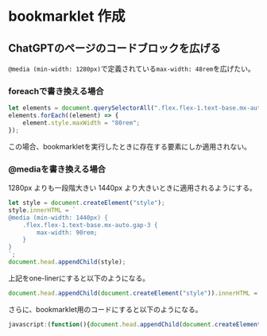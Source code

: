 # bookmarklet 作成

## ChatGPTのページのコードブロックを広げる

`@media (min-width: 1280px)`で定義されている`max-width: 48rem`を広げたい。

### foreachで書き換える場合

```javascript
let elements = document.querySelectorAll(".flex.flex-1.text-base.mx-auto.gap-3");
elements.forEach((element) => {
    element.style.maxWidth = "80rem";
});
```

この場合、bookmarkletを実行したときに存在する要素にしか適用されない。

### @mediaを書き換える場合

1280px よりも一段階大きい 1440px より大きいときに適用されるようにする。

```javascript
let style = document.createElement("style");
style.innerHTML = `
@media (min-width: 1440px) {
    .flex.flex-1.text-base.mx-auto.gap-3 {
        max-width: 90rem;
    }
}
`;
document.head.appendChild(style);
```

上記をone-linerにすると以下のようになる。

```javascript
document.head.appendChild(document.createElement("style")).innerHTML = `@media (min-width: 1440px) { .flex.flex-1.text-base.mx-auto.gap-3 { max-width: 90rem; } } `;
```

さらに、bookmarklet用のコードにすると以下のようになる。

```javascript
javascript:(function(){document.head.appendChild(document.createElement("style")).innerHTML = `@media (min-width: 1440px) { .flex.flex-1.text-base.mx-auto.gap-3 { max-width: 90rem; } } `;})();
```
